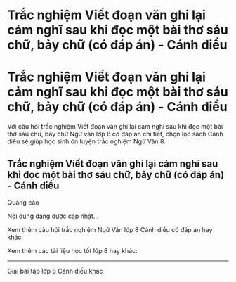 # Trắc nghiệm Viết đoạn văn ghi lại cảm nghĩ sau khi đọc một bài thơ sáu chữ, bảy chữ (có đáp án) - Cánh diều

# Trắc nghiệm Viết đoạn văn ghi lại cảm nghĩ sau khi đọc một bài thơ sáu chữ, bảy chữ (có đáp án) - Cánh diều

Với câu hỏi trắc nghiệm Viết đoạn văn ghi lại cảm nghĩ sau khi đọc một bài thơ sáu chữ, bảy chữ Ngữ văn lớp 8 có đáp án chi tiết, chọn lọc sách Cánh diều sẽ giúp học sinh ôn luyện trắc nghiệm Ngữ Văn 8.

## Trắc nghiệm Viết đoạn văn ghi lại cảm nghĩ sau khi đọc một bài thơ sáu chữ, bảy chữ (có đáp án) - Cánh diều

Quảng cáo

Nội dung đang được cập nhật...

Xem thêm câu hỏi trắc nghiệm Ngữ Văn lớp 8 Cánh diều có đáp án hay khác:

Xem thêm các tài liệu học tốt lớp 8 hay khác:

* * *

Giải bài tập lớp 8 Cánh diều khác
